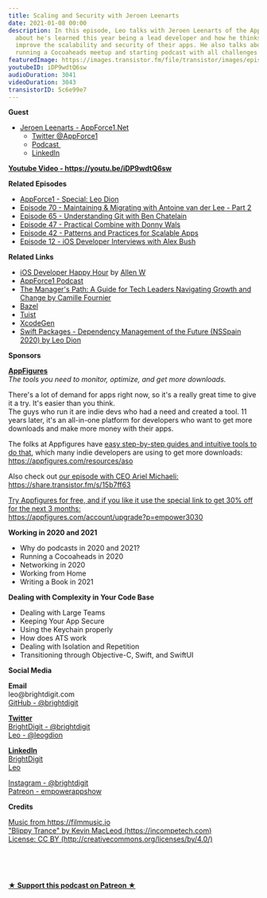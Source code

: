 ```yaml
---
title: Scaling and Security with Jeroen Leenarts
date: 2021-01-08 00:00
description: In this episode, Leo talks with Jeroen Leenarts of the AppForce1 podcast
  about he's learned this year being a lead developer and how he thinks teams can
  improve the scalability and security of their apps. He also talks about his year
  running a Cocoaheads meetup and starting podcast with all challenges of 2020.
featuredImage: https://images.transistor.fm/file/transistor/images/episode/430899/full_1609690804-artwork.jpg
youtubeID: iDP9wdtQ6sw
audioDuration: 3041
videoDuration: 3043
transistorID: 5c6e99e7
---
```

<p><b>Guest</b></p><ul><li>
<a href="https://appforce1.net">Jeroen Leenarts - AppForce1.Net</a><ul>
<li><a href="https://twitter.com/AppForce1">Twitter @AppForce1</a></li>
<li><a href="https://appforce1.net/podcast/">Podcast </a></li>
<li><a href="https://www.linkedin.com/in/leenarts">LinkedIn</a></li>
</ul>
</li></ul><p><a href="https://youtu.be/iDP9wdtQ6sw"><strong>Youtube Video - https://youtu.be/iDP9wdtQ6sw</strong></a></p><p><b>Related Episodes</b></p><ul>
<li><a href="https://www.buzzsprout.com/1414396/7124089">AppForce1 - Special: Leo Dion</a></li>
<li><a href="https://share.transistor.fm/s/dc84aaa9">Episode 70 - Maintaining &amp; Migrating with Antoine van der Lee - Part 2</a></li>
<li><a href="https://share.transistor.fm/s/8226bebf">Episode 65 - Understanding Git with Ben Chatelain</a></li>
<li><a href="https://share.transistor.fm/s/8442feb7">Episode 47 - Practical Combine with Donny Wals</a></li>
<li><a href="https://share.transistor.fm/s/4eba2003">Episode 42 - Patterns and Practices for Scalable Apps</a></li>
<li><a href="https://share.transistor.fm/s/bcf9bb21">Episode 12 - iOS Developer Interviews with Alex Bush</a></li>
</ul><p><b>Related Links</b></p><ul>
<li>
<a href="https://www.iosdevhappyhour.com/">iOS Developer Happy Hour</a> by <a href="https://twitter.com/codeine_coding?s=21">Allen W</a>
</li>
<li><a href="https://appforce1.net/podcast/">AppForce1 Podcast</a></li>
<li><a href="https://www.amazon.com/Managers-Path-Leaders-Navigating-Growth/dp/1491973897">The Manager's Path: A Guide for Tech Leaders Navigating Growth and Change by Camille Fournier</a></li>
<li><a href="https://www.bazel.build">Bazel</a></li>
<li><a href="https://tuist.io">Tuist</a></li>
<li><a href="https://github.com/yonaskolb/XcodeGen">XcodeGen</a></li>
<li><a href="https://vimeo.com/480555844/c2410e1f89">Swift Packages - Dependency Management of the Future (NSSpain 2020) by Leo Dion</a></li>
</ul><p><b>Sponsors</b></p><p><a href="https://appfigures.com/account/upgrade?p=empower3030"><strong>AppFigures</strong></a><strong><br></strong><em>The tools you need to monitor, optimize, and get more downloads.</em><strong></strong></p><p>There's a lot of demand for apps right now, so it's a really great time to give it a try. It's easier than you think.<br>The guys who run it are indie devs who had a need and created a tool. 11 years later, it's an all-in-one platform for developers who want to get more downloads and make more money with their apps.</p><p>The folks at Appfigures have <a href="https://appfigures.com/resources/aso">easy step-by-step guides and intuitive tools to do that</a>, which many indie developers are using to get more downloads:<br><a href="https://appfigures.com/resources/aso">https://appfigures.com/resources/aso</a></p><p>Also check out <a href="https://share.transistor.fm/s/15b7ff63">our episode with CEO Ariel Michaeli:<br>https://share.transistor.fm/s/15b7ff63</a></p><p><a href="https://appfigures.com/account/upgrade?p=empower3030">Try Appfigures for free, and if you like it use the special link to get 30% off for the next 3 months:</a><a href="https://www.linode.com/?r=97e09acbd5d304d87dadef749491d245e71c74e7"><br></a><a href="https://appfigures.com/account/upgrade?p=empower3030">https://appfigures.com/account/upgrade?p=empower3030</a></p><p><b>Working in 2020 and 2021</b></p><ul>
<li>Why do podcasts in 2020 and 2021?</li>
<li>Running a Cocoaheads in 2020</li>
<li>Networking in 2020</li>
<li>Working from Home</li>
<li>Writing a Book in 2021</li>
</ul><p><b>Dealing with Complexity in Your Code Base</b></p><ul>
<li>Dealing with Large Teams</li>
<li>Keeping Your App Secure</li>
<li>Using the Keychain properly</li>
<li>How does ATS work</li>
<li>Dealing with Isolation and Repetition</li>
<li>Transitioning through Objective-C, Swift, and SwiftUI</li>
</ul><p><b>Social Media</b></p><p><strong>Email</strong><br>leo@brightdigit.com<br><a href="https://github.com/brightdigit">GitHub - @brightdigit</a></p><p><a href="https://twitter.com/brightdigit"><strong>Twitter </strong><br>BrightDigit - @brightdigit</a><br><a href="https://twitter.com/leogdion">Leo - @leogdion</a></p><p><a href="https://www.linkedin.com/company/bright-digit"><strong>LinkedIn</strong><br>BrightDigit</a><br><a href="https://www.linkedin.com/in/leogdion/">Leo</a></p><p><a href="https://www.instagram.com/brightdigit/">Instagram - @brightdigit</a><br><a href="https://www.patreon.com/empowerappsshow">Patreon - empowerappshow</a></p><p><b>Credits</b></p><p><a href="https://filmmusic.io/">Music from https://filmmusic.io</a><br><a href="https://incompetech.com/">"Blippy Trance" by Kevin MacLeod (https://incompetech.com)</a><br><a href="http://creativecommons.org/licenses/by/4.0/">License: CC BY (http://creativecommons.org/licenses/by/4.0/)</a></p><p><br></p><p><br></p><p><strong><a href="https://www.patreon.com/empowerappsshow" rel="payment" title="★ Support this podcast on Patreon ★">★ Support this podcast on Patreon ★</a></strong></p>
      